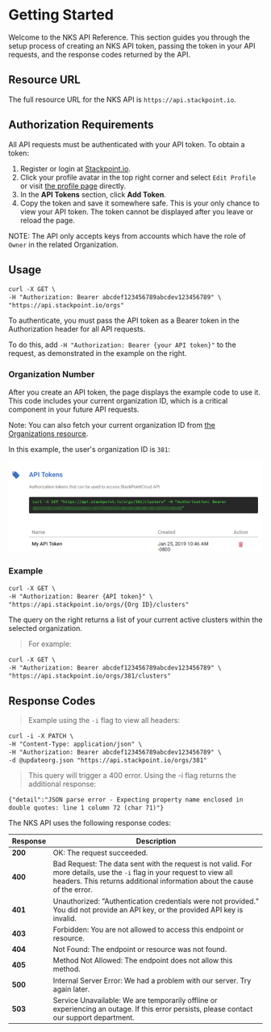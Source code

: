 # Getting Started

Welcome to the NKS API Reference. This section guides you through the setup process of creating an NKS API token, passing the token in your API requests, and the response codes returned by the API.

## Resource URL

The full resource URL for the NKS API is `https://api.stackpoint.io`.

## Authorization Requirements

All API requests must be authenticated with your API token. To obtain a token:

1. Register or login at [Stackpoint.io](https://stackpoint.io).
2. Click your profile avatar in the top right corner and select `Edit Profile` or visit [the profile page](https://stackpoint.io/user/profile) directly.
3. In the **API Tokens** section, click **Add Token**.
4. Copy the token and save it somewhere safe. This is your only chance to view your API token. The token cannot be displayed after you leave or reload the page.

NOTE: The API only accepts keys from accounts which have the role of `Owner` in the related Organization.

## Usage

```
curl -X GET \
-H "Authorization: Bearer abcdef123456789abcdev123456789" \
"https://api.stackpoint.io/orgs"
```

To authenticate, you must pass the API token as a Bearer token in the Authorization header for all API requests.

To do this, add `-H "Authorization: Bearer {your API token}"` to the request, as demonstrated in the example on the right.

### Organization Number

After you create an API token, the page displays the example code to use it. This code includes your current organization ID, which is a critical component in your future API requests.

Note: You can also fetch your current organization ID from [the Organizations resource](#organizations).

In this example, the user's organization ID is `381`:

![API token example code](/source/images/api-token-example-code.png?raw=true "API token example code")


### Example

```
curl -X GET \
-H "Authorization: Bearer {API token}" \
"https://api.stackpoint.io/orgs/{Org ID}/clusters"
```

The query on the right returns a list of your current active clusters within the selected organization.

> For example:

```
curl -X GET \
-H "Authorization: Bearer abcdef123456789abcdev123456789" \
"https://api.stackpoint.io/orgs/381/clusters"
```

## Response Codes

> Example using the `-i` flag to view all headers:

```
curl -i -X PATCH \
-H "Content-Type: application/json" \
-H "Authorization: Bearer abcdef123456789abcdev123456789" \
-d @updateorg.json "https://api.stackpoint.io/orgs/381"
```

> This query will trigger a 400 error. Using the -i flag returns the additional response:

```
{"detail":"JSON parse error - Expecting property name enclosed in double quotes: line 1 column 72 (char 71)"}
```

The NKS API uses the following response codes:

Response | Description
---------|------------
**200** | OK: The request succeeded.
**400** | Bad Request: The data sent with the request is not valid. For more details, use the `-i` flag in your request to view all headers. This returns additional information about the cause of the error.
**401** | Unauthorized: "Authentication credentials were not provided." You did not provide an API key, or the provided API key is invalid.
**403** | Forbidden: You are not allowed to access this endpoint or resource.
**404** | Not Found: The endpoint or resource was not found.
**405** | Method Not Allowed: The endpoint does not allow this method.
**500** | Internal Server Error: We had a problem with our server. Try again later.
**503** | Service Unavailable: We are temporarily offline or experiencing an outage. If this error persists, please contact our support department.
